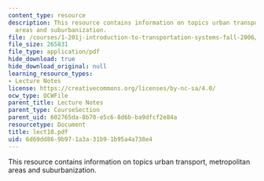 ```yaml
---
content_type: resource
description: This resource contains information on topics urban transport, metropolitan
  areas and suburbanization.
file: /courses/1-201j-introduction-to-transportation-systems-fall-2006/6d69dd869b971a3a31b91b95a4a738e4_lect10.pdf
file_size: 265831
file_type: application/pdf
hide_download: true
hide_download_original: null
learning_resource_types:
- Lecture Notes
license: https://creativecommons.org/licenses/by-nc-sa/4.0/
ocw_type: OCWFile
parent_title: Lecture Notes
parent_type: CourseSection
parent_uid: 602765da-8b70-e5c6-8d6b-ba9dfcf2e84a
resourcetype: Document
title: lect10.pdf
uid: 6d69dd86-9b97-1a3a-31b9-1b95a4a738e4
---
```

This resource contains information on topics urban transport, metropolitan areas and suburbanization.